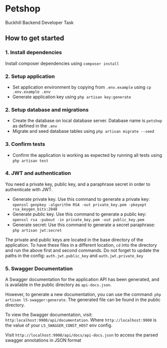 # Petshop

Buckhill Backend Developer Task 

## How to get started

### 1. Install dependencies

Install composer dependencies using `composer install`

### 2. Setup application

- Set application environment by copying from `.env.example` using `cp .env.example .env`
- Generate application key using `php artisan key:generate`

### 2. Setup database and migrations

- Create the database on local database server. Database name is `petshop` as defined in the `.env`
- Migrate and seed database tables using `php artisan migrate --seed`

### 3. Confirm tests

- Confirm the application is working as expected by running all tests using `php artisan test`

### 4. JWT and authentication

You need a private key, public key, and a paraphrase secret in order to authenticate with JWT. 
- Generate private key. Use this command to generate a private key: `openssl genpkey -algorithm RSA -out private_key.pem -pkeyopt rsa_keygen_bits:2048`
- Generate public key. Use this command to generate a public key: `openssl rsa -pubout -in private_key.pem -out public_key.pem`
- Generate secret: Use this command to generate a secret paraphrase: `php artisan jwt:secret`

The private and public keys are located in the base directory of the application. To have these files in a different location, `cd` into the directory and run the above first and second commands. Do not forget to update the paths in the config: `auth.jwt.public_key` and `auth.jwt.private_key`

### 5. Swagger Documentation

A Swagger documentation for the application API has been generated, and is available in the public directory as `api-docs.json`.

However, to generate a new documentation, you can use the command: `php artisan l5-swagger:generate`. The generated file can be found in the public directory.

To view the Swagger documentation, visit: `http:localhost:9900/api/documentation`. Where `http://localhost:9900` is the value of your `L5_SWAGGER_CONST_HOST` env config.

Visit `http://localhost:9900/api/docs/api-docs.json` to access the parsed swagger annotations in JSON format
